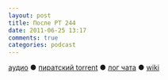 ```yaml
---
layout: post
title: После РТ 244
date: 2011-06-25 13:17
comments: true
categories: podcast
---
```

[аудио](http://cdn.radio-t.com/rt244post.mp3) ● [пиратский torrent](http://pirates.radio-t.com/torrents/rt244post.mp3.torrent) ● [лог чата](http://chat.radio-t.com/logs/radio-t-244.html) ● [wiki](http://wiki.radio-t.com/%D0%9F%D0%BE%D1%81%D0%BB%D0%B5_%D0%A0%D0%A2_244)<audio src="http://cdn.radio-t.com/rt244post.mp3" preload="none">
